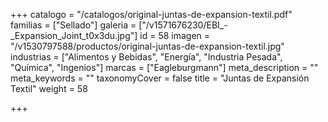 +++
catalogo = "/catalogos/original-juntas-de-expansion-textil.pdf"
familias = ["Sellado"]
galeria = ["/v1571676230/EBI_-_Expansion_Joint_t0x3du.jpg"]
id = 58
imagen = "/v1530797588/productos/original-juntas-de-expansion-textil.jpg"
industrias = ["Alimentos y Bebidas", "Energía", "Industria Pesada", "Química", "Ingenios"]
marcas = ["Eagleburgmann"]
meta_description = ""
meta_keywords = ""
taxonomyCover = false
title = "Juntas de Expansión Textil"
weight = 58

+++
